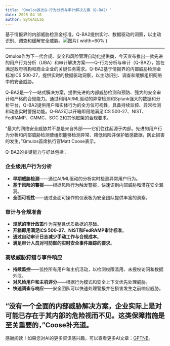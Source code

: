 ```yaml
---
title: 'Qmulos推出Q-行为分析与审计解决方案（Q-BA2）'
date: 2025-04-16
author: ByteAILab
---
```


基于情报界的内部威胁检测金标准，Q-BA2提供实时、数据驱动的洞察，以主动识别、调查和缓解安全威胁。![图片](https://ai-techpark.com/wp-content/uploads/Qmulos-Launches.jpg){ width=60% }

---
Qmulos作为下一代合规、安全和风险管理自动化提供商，今天宣布推出一款先进的用户行为分析（UBA）和审计解决方案——Q-行为分析与审计（Q-BA2），旨在满足政府机构和商业企业的关键任务需求。Q-BA2基于情报界的内部威胁检测金标准ICS 500-27，提供实时的数据驱动洞察，以主动识别、调查和缓解组织网络中的安全威胁。

Q-BA2是一个一站式解决方案，提供先进的内部威胁检测和预防、强大的安全审计和严格的合规能力。通过利用AI/ML驱动的异常检测和Splunk强大的数据和分析平台，Q-BA2提供用户和实体行为的全方位可视性，具备持续监控、异常检测和动态实时警报功能。Q-BA2可以开箱即用地满足ICS 500-27、NIST、FedRAMP、CMMC、SOC 2和其他框架的合规要求。

“最大的网络安全威胁并不总是来自外部——它们往往起源于内部。先进的用户行为分析和内部威胁检测使组织能够检测异常、降低风险并保护敏感数据，防止损害的发生，”Qmulos首席执行官Matt Coose表示。

Q-BA2的关键能力与好处包括：

### 企业级用户行为分析

- **早期威胁检测**——通过AI/ML驱动的分析实时检测异常用户行为。
- **基于风险的警报**——根据风险行为触发警报，快速识别内部威胁和潜在安全漏洞。
- **全面可视性**——通过全面可操作的仪表板为安全团队提供丰富的洞察。

### 审计与合规准备

- **规范的审计政策**作为完整且优质数据的基础。
- **开箱即用满足ICS 500-27、NIST和FedRAMP审计标准**。
- **通过自动审计日志减少手动工作与合规成本**。
- **满足审计人员对可防御的实时安全事件跟踪的要求**。

### 高级威胁狩猎与事件响应

- **持续监控**——监控所有用户和主机活动，以检测权限滥用、未授权访问和数据外泄。
- **对风险用户和主机评分**——根据行为模式和安全上下文优先处理威胁。
- **快速调查与响应**——安全团队可以快速处理警报并在损害发生之前响应威胁。

“没有一个全面的内部威胁解决方案，企业实际上是对可能已存在于其内部的危险视而不见。这类保障措施是至关重要的，”Coose补充道。
---
感谢阅读！如果您对AI的更多资讯感兴趣，可以查看更多AI文章：[GPTNB](https://gptnb.com)。